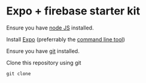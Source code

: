 # Expo + firebase starter kit

Ensure you have [node JS](https://nodejs.org/en/download/) installed.

Install [Expo](https://expo.io) (preferrably the [command line tool](https://docs.expo.io/versions/latest/introduction/installation.html))

Ensure you have [git](https://git-scm.com/download) installed.

Clone this repository using git 
```
git clone 
```